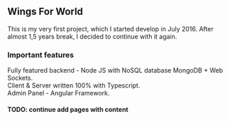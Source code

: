 ## Wings For World   
This is my very first project, which I started develop in July 2016. After almost 1,5 years break, I decided to continue with it again.  

### Important features  
Fully featured backend - Node JS with NoSQL database MongoDB + Web Sockets.   
Client & Server written 100% with Typescript.   
Admin Panel - Angular Framework.   


#### TODO: continue add pages with content   
